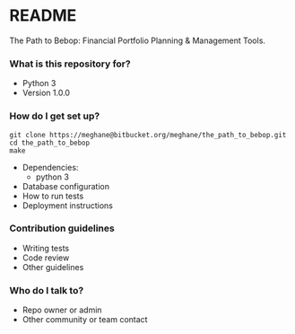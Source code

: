 # README #

The Path to Bebop: Financial Portfolio Planning & Management Tools. 

### What is this repository for? ###

* Python 3
* Version 1.0.0

### How do I get set up? ###

```
git clone https://meghane@bitbucket.org/meghane/the_path_to_bebop.git
cd the_path_to_bebop
make

```
* Dependencies: 
    * python 3
* Database configuration
* How to run tests
* Deployment instructions

### Contribution guidelines ###

* Writing tests
* Code review
* Other guidelines

### Who do I talk to? ###

* Repo owner or admin
* Other community or team contact